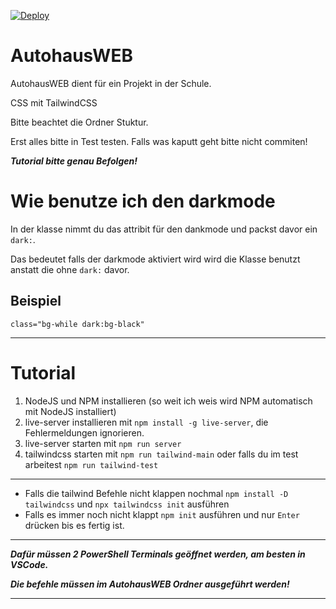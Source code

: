 [![Deploy](https://github.com/leonseemann/AutohausWEB/actions/workflows/main.yml/badge.svg)](https://github.com/leonseemann/AutohausWEB/actions/workflows/main.yml)

# AutohausWEB

AutohausWEB dient für ein Projekt in der Schule.

CSS mit TailwindCSS

Bitte beachtet die Ordner Stuktur.

Erst alles bitte in Test testen.
Falls was kaputt geht bitte nicht commiten!

***Tutorial bitte genau Befolgen!***

# Wie benutze ich den darkmode

In der klasse nimmt du das attribit für den dankmode und packst davor ein ```dark:```.

Das bedeutet falls der darkmode aktiviert wird wird die Klasse benutzt anstatt die ohne ```dark:``` davor.

## Beispiel

```class="bg-while dark:bg-black"```
 
***
 
# Tutorial

1. NodeJS und NPM installieren (so weit ich weis wird NPM automatisch mit NodeJS installiert)
2. live-server installieren mit ```npm install -g live-server```, die Fehlermeldungen ignorieren.
3. live-server starten mit ```npm run server```
4. tailwindcss starten mit ```npm run tailwind-main``` oder falls du im test arbeitest ```npm run tailwind-test```

***

- Falls die tailwind Befehle nicht klappen nochmal ```npm install -D tailwindcss``` und ```npx tailwindcss init``` ausführen
- Falls es immer noch nicht klappt ```npm init``` ausführen und nur ```Enter``` drücken bis es fertig ist. 

***
***Dafür müssen 2 PowerShell Terminals geöffnet werden, am besten in VSCode.***

***Die befehle müssen im AutohausWEB Ordner ausgeführt werden!***
***
